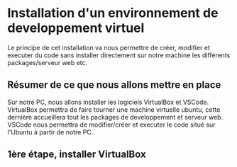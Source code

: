 # Installation d'un environnement de developpement virtuel
Le principe de cet installation va nous permettre de créer, modifier et executer du code sans installer directement sur notre machine les différents packages/serveur web etc.

## Résumer de ce que nous allons mettre en place
Sur notre PC, nous allons installer les logiciels VirtualBox et VSCode. VirtualBox permettra de faire tourner une machine virtuelle ubuntu, cette dernière accueillera tout les packages de developpement et serveur web. VSCode nous permettra de modifier/créer et executer le code situé sur l'Ubuntu à partir de notre PC.

## 1ère étape, installer VirtualBox

